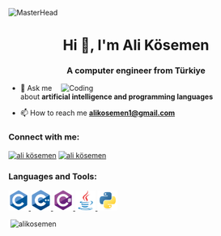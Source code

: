 ![MasterHead](https://static.vecteezy.com/system/resources/previews/004/491/062/original/programmer-working-concept-for-web-banner-man-work-with-code-and-programming-at-computer-creates-software-modern-person-scene-illustration-in-flat-cartoon-design-with-people-characters-vector.jpg)
<h1 align="center">Hi 👋, I'm Ali Kösemen</h1>
<h3 align="center">A computer engineer from Türkiye</h3>
<img align="right" alt="Coding" width="400" src="https://cdn.dribbble.com/users/1708816/screenshots/15637256/media/f9826f0af8a49462f048262a8502035b.gif">



- 💬 Ask me about **artificial intelligence and programming languages**

- 📫 How to reach me **alikosemen1@gmail.com**

<h3 align="left">Connect with me:</h3>
<p align="left">
<a href="https://www.linkedin.com/in/AliKosemen" target="blank"><img align="center" src="https://raw.githubusercontent.com/rahuldkjain/github-profile-readme-generator/master/src/images/icons/Social/linked-in-alt.svg" alt="ali kösemen" height="30" width="40" /></a>
<a href="https://kaggle.com/aliksemen" target="blank"><img align="center" src="https://raw.githubusercontent.com/rahuldkjain/github-profile-readme-generator/master/src/images/icons/Social/kaggle.svg" alt="ali kösemen" height="30" width="40" /></a>
</p>

<h3 align="left">Languages and Tools:</h3>
<p align="left"> <a href="https://www.cprogramming.com/" target="_blank" rel="noreferrer"> <img src="https://raw.githubusercontent.com/devicons/devicon/master/icons/c/c-original.svg" alt="c" width="40" height="40"/> </a> <a href="https://www.w3schools.com/cpp/" target="_blank" rel="noreferrer"> <img src="https://raw.githubusercontent.com/devicons/devicon/master/icons/cplusplus/cplusplus-original.svg" alt="cplusplus" width="40" height="40"/> </a> <a href="https://www.w3schools.com/cs/" target="_blank" rel="noreferrer"> <img src="https://raw.githubusercontent.com/devicons/devicon/master/icons/csharp/csharp-original.svg" alt="csharp" width="40" height="40"/> </a> <a href="https://www.java.com" target="_blank" rel="noreferrer"> <img src="https://raw.githubusercontent.com/devicons/devicon/master/icons/java/java-original.svg" alt="java" width="40" height="40"/> </a> <a href="https://www.python.org" target="_blank" rel="noreferrer"> <img src="https://raw.githubusercontent.com/devicons/devicon/master/icons/python/python-original.svg" alt="python" width="40" height="40"/> </a> </p>



<p>&nbsp;<img align="center" src="https://github-readme-stats-sigma-five.vercel.app/api?username=alikosemen&show_icons=true&locale=en" alt="alikosemen" /></p>



